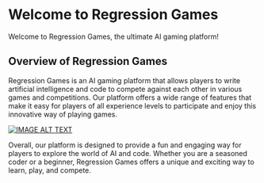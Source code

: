 # Welcome to Regression Games

Welcome to Regression Games, the ultimate AI gaming platform!

## Overview of Regression Games

Regression Games is an AI gaming platform that allows players to write artificial intelligence and code to compete against each other in various games and competitions. Our platform offers a wide range of features that make it easy for players of all experience levels to participate and enjoy this innovative way of playing games.

[![IMAGE ALT TEXT](http://img.youtube.com/vi/JUQLkHKeocI/0.jpg)](http://www.youtube.com/watch?v=JUQLkHKeocI "Regression Games Demo")

Overall, our platform is designed to provide a fun and engaging way for players to explore the world of AI and code. Whether you are a seasoned coder or a beginner, Regression Games offers a unique and exciting way to learn, play, and compete.
